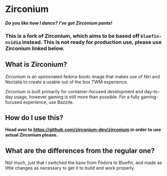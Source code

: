 # Zirconium
***Do you like how I dance? I've got Zirconium pants!***

### This is a fork of Zirconium, which aims to be based off `bluefin-nvidia` instead. This is not ready for production use, please use Zirconium linked below.

## What is Zirconium?
Zirconium is an opinionated fedora-bootc image that makes use of Niri and Noctalia to create a usable out of the box TWM experience.

Zirconium is built primarily for container-focused development and day-to-day usage, however gaming is still more than possible. For a fully gaming-focused experience, use Bazzite.

## How do I use this?
**Head over to https://github.com/zirconium-dev/zirconium in order to use actual Zirconium please.**

## What are the differences from the regular one?
Not much, just that I switched the base from Fedora to Bluefin, and made as little changes as necessary to get it to build and work properly.